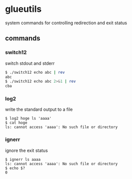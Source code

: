 # glueutils

system commands for controlling redirection and exit status


## commands

### switch12

switch stdout and stderr

```bash
$ ./switch12 echo abc | rev
abc
$ ./switch12 echo abc 2>&1 | rev
cba
```

### log2

write the standard output to a file

```
$ log2 hoge ls 'aaaa'
$ cat hoge
ls: cannot access 'aaaa': No such file or directory
```

### ignerr

ignore the exit status

```
$ ignerr ls aaaa
ls: cannot access 'aaaa': No such file or directory
$ echo $?
0
```
